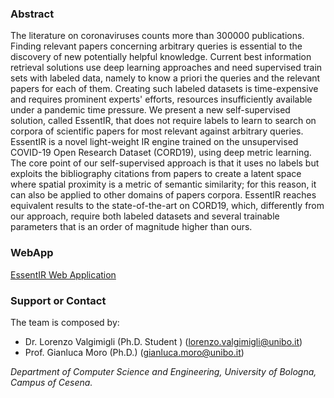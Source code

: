 
### Abstract
The literature on coronaviruses counts more than 300000 publications.
Finding relevant papers concerning arbitrary queries is essential to the discovery of new potentially helpful knowledge. 
Current best information retrieval solutions use deep learning approaches and need supervised train sets with labeled data, namely to know a priori the queries and the relevant papers for each of them.
Creating such labeled datasets is time-expensive and requires prominent experts' efforts, resources
insufficiently available under a pandemic time pressure. 
We present a new self-supervised solution, called EssentIR, 
that does not require labels to learn to search on corpora of scientific papers for most relevant against arbitrary queries.
EssentIR is a novel light-weight IR engine trained on the 
unsupervised COVID-19 Open Research Dataset (CORD19),
using deep metric learning. 
The core point of our self-supervised approach is that it uses no labels but exploits the bibliography citations from papers to create a latent space where spatial proximity is a metric of semantic similarity; for this reason, it can also be applied to other domains of papers corpora. 
EssentIR reaches equivalent results to the state-of-the-art on CORD19, which, differently from our approach, require both labeled datasets and several trainable parameters that is an order of magnitude higher than ours.


### WebApp

[EssentIR Web Application](http://137.204.107.153:37339/) 



### Support or Contact

The team is composed by: 
* Dr. Lorenzo Valgimigli (Ph.D. Student ) (lorenzo.valgimigli@unibo.it)
* Prof. Gianluca Moro (Ph.D.) (gianluca.moro@unibo.it)

_Department of Computer Science and Engineering, University of Bologna, Campus of Cesena._
